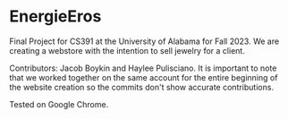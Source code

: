 # EnergieEros
Final Project for CS391 at the University of Alabama for Fall 2023. 
We are creating a webstore with the intention to sell jewelry for a client.

Contributors: Jacob Boykin and Haylee Pulisciano.
It is important to note that we worked together on the same account for the entire beginning of the website creation so the commits don't show accurate contributions.

Tested on Google Chrome.
